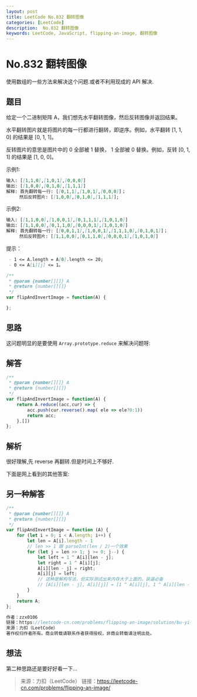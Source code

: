 ```yaml
---
layout: post
title: LeetCode No.832 翻转图像
categories: [LeetCode]
description:  No.832 翻转图像
keywords: LeetCode, JavaScript, flipping-an-image, 翻转图像
---
```


# No.832 翻转图像  
  
使用数组的一些方法来解决这个问题.或者不利用现成的 API 解决.

## 题目  

给定一个二进制矩阵 A，我们想先水平翻转图像，然后反转图像并返回结果。

水平翻转图片就是将图片的每一行都进行翻转，即逆序。例如，水平翻转 [1, 1, 0] 的结果是 [0, 1, 1]。

反转图片的意思是图片中的 0 全部被 1 替换， 1 全部被 0 替换。例如，反转 [0, 1, 1] 的结果是 [1, 0, 0]。  

示例1:  

```markdown
输入: [[1,1,0],[1,0,1],[0,0,0]]
输出: [[1,0,0],[0,1,0],[1,1,1]]
解释: 首先翻转每一行: [[0,1,1],[1,0,1],[0,0,0]]；
     然后反转图片: [[1,0,0],[0,1,0],[1,1,1]];
```  

示例2:  

```markdown
输入: [[1,1,0,0],[1,0,0,1],[0,1,1,1],[1,0,1,0]]
输出: [[1,1,0,0],[0,1,1,0],[0,0,0,1],[1,0,1,0]]
解释: 首先翻转每一行: [[0,0,1,1],[1,0,0,1],[1,1,1,0],[0,1,0,1]]；
     然后反转图片: [[1,1,0,0],[0,1,1,0],[0,0,0,1],[1,0,1,0]]
```
提示：
```markdown
 - 1 <= A.length = A[0].length <= 20;
 - 0 <= A[i][j] <= 1。
```

``` javascript
/**
 * @param {number[][]} A
 * @return {number[][]}
 */
var flipAndInvertImage = function(A) {

};
```

## 思路  
这问题明显的是要使用 `Array.prototype.reduce` 来解决问题呀: 

## 解答

```javascript
/**
 * @param {number[][]} A
 * @return {number[][]}
 */
var flipAndInvertImage = function(A) {
    return A.reduce((acc,cur) => {
        acc.push(cur.reverse().map( ele => ele?0:1))
        return acc;
    },[])
};
```

## 解析  

很好理解,先 reverse 再翻转.但是时间上不够好.

下面是网上看到的其他答案:

## 另一种解答  

```javascript
/**
 * @param {number[][]} A
 * @return {number[][]}
 */
var flipAndInvertImage = function (A) {
    for (let i = 0; i < A.length; i++) {
        let len = A[i].length - 1
        // len >> 1 跟 parseInt(len / 2)一个效果
        for (let j = len >> 1; j >= 0; j--) {
            let left = 1 ^ A[i][len - j];
            let right = 1 ^ A[i][j];
            A[i][len - j] = right;
            A[i][j] = left;
            // 这种是解构写法，但实际测试出来内存大于上面的。装逼必备
            // [A[i][len - j], A[i][j]] = [1 ^ A[i][j], 1 ^ A[i][len - j]]
        }
    }
    return A;
};

作者：zzx0106
链接：https://leetcode-cn.com/problems/flipping-an-image/solution/bu-yi-lai-reverse-by-zzx0106/
来源：力扣（LeetCode）
著作权归作者所有。商业转载请联系作者获得授权，非商业转载请注明出处。
```  

## 想法  
第二种思路还是要好好看一下...

>来源：力扣（LeetCode）
链接：https://leetcode-cn.com/problems/flipping-an-image/

